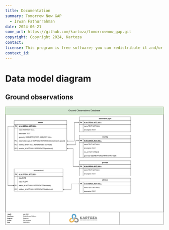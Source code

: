 ```yaml
---
title: Documentation
summary: Tomorrow Now GAP
  - Irwan Fathurrahman
date: 2024-06-21
some_url: https://github.com/kartoza/tomorrownow_gap.git
copyright: Copyright 2024, Kartoza
contact:
license: This program is free software; you can redistribute it and/or modify it under the terms of the GNU Affero General Public License as published by the Free Software Foundation; either version 3 of the License, or (at your option) any later version.
context_id: 
---
```


# Data model diagram

## Ground observations

![database design](./img/ground-observations-database-design-1.png)

